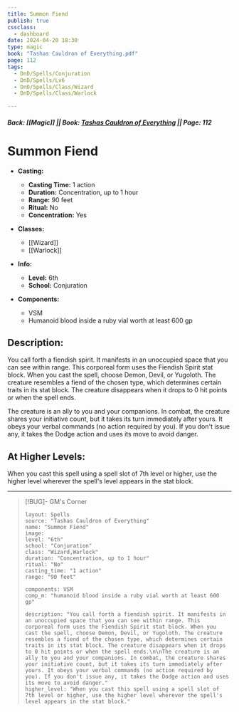 ```yaml
---
title: Summon Fiend
publish: true
cssclass:
  - dashboard
date: 2024-04-20 18:30
type: magic
book: "Tashas Cauldron of Everything.pdf"
page: 112
tags:
  - DnD/Spells/Conjuration
  - DnD/Spells/Lv6
  - DnD/Spells/Class/Wizard
  - DnD/Spells/Class/Warlock

---
```


##### Back: [[Magic]] || Book: [Tashas Cauldron of Everything](https://drive.google.com/drive/folders/1O5bhpYizcIT5xxAoLOuzCRht_PVS7VSG?usp=sharing) || Page: 112

# Summon Fiend

- **Casting:**
    - **Casting Time:** 1 action
    - **Duration:** Concentration, up to 1 hour
    - **Range:** 90 feet
    - **Ritual:** No
    - **Concentration:** Yes
- **Classes:**
    - [[Wizard]]
    - [[Warlock]]

- **Info:**
    - **Level:** 6th
    - **School:** Conjuration
- **Components:**
    - VSM
    - Humanoid blood inside a ruby vial worth at least 600 gp

## Description:
You call forth a fiendish spirit. It manifests in an unoccupied space that you can see within range. This corporeal form uses the Fiendish Spirit stat block. When you cast the spell, choose Demon, Devil, or Yugoloth. The creature resembles a fiend of the chosen type, which determines certain traits in its stat block. The creature disappears when it drops to 0 hit points or when the spell ends.

The creature is an ally to you and your companions. In combat, the creature shares your initiative count, but it takes its turn immediately after yours. It obeys your verbal commands (no action required by you). If you don't issue any, it takes the Dodge action and uses its move to avoid danger.

## At Higher Levels:
When you cast this spell using a spell slot of 7th level or higher, use the higher level wherever the spell's level appears in the stat block.

---

> [!BUG]- GM's Corner
>
> ```statblock
> layout: Spells
> source: "Tashas Cauldron of Everything"
> name: "Summon Fiend"
> image: 
> level: "6th"
> school: "Conjuration"
> class: "Wizard,Warlock"
> duration: "Concentration, up to 1 hour"
> ritual: "No"
> casting_time: "1 action"
> range: "90 feet"
>
> components: VSM
> comp_m: "humanoid blood inside a ruby vial worth at least 600 gp"
>
> description: "You call forth a fiendish spirit. It manifests in an unoccupied space that you can see within range. This corporeal form uses the Fiendish Spirit stat block. When you cast the spell, choose Demon, Devil, or Yugoloth. The creature resembles a fiend of the chosen type, which determines certain traits in its stat block. The creature disappears when it drops to 0 hit points or when the spell ends.\n\nThe creature is an ally to you and your companions. In combat, the creature shares your initiative count, but it takes its turn immediately after yours. It obeys your verbal commands (no action required by you). If you don't issue any, it takes the Dodge action and uses its move to avoid danger."
> higher_level: "When you cast this spell using a spell slot of 7th level or higher, use the higher level wherever the spell's level appears in the stat block."
> ```
